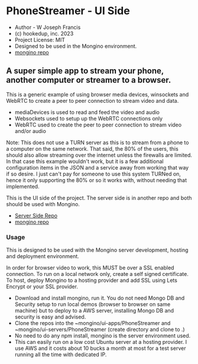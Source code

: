 # PhoneStreamer - UI Side
* Author - W Joseph Francis
* (c) hookedup, inc. 2023
* Project License: MIT
* Designed to be used in the Mongino environment.
* [mongino repo](https://github.com/hookedupjoe/mongino)

## A super simple app to stream your phone, another computer or streamer to a browser.

This is a generic example of using browser media devices, winsockets and WebRTC to create a peer to peer connection to stream video and data.

* mediaDevices is used to read and feed the video and audio
* Websockets used to setup up the WebRTC connections only
* WebRTC used to create the peer to peer connection to stream video and/or audio

Note: This does not use a TURN server as this is to stream from a phone to a computer on the same network.  That said, the 80% of the users, this should also allow streaming over the internet unless the firewalls are limited.  In that case this example wouldn't work, but it is a few additional configuration items in the JSON and a service away from working that way if so desire.  I just can't pay for someone to use this system TURNed on, hence it only supporting the 80% or so it works with, without needing that implemented. 

This is the UI side of the project.  The server side is in another repo and both should be used with Mongino.

* [Server Side Repo](https://github.com/hookedupjoe/PhoneStreamerServer)
* [mongino repo](https://github.com/hookedupjoe/mongino)

### Usage
This is designed to be used with the Mongino server development, hosting and deployment environment.  

In order for browser video to work, this MUST be over a SSL enabled connection.  To run on a local network only, create a self signed certificate.  To host, deploy Mongino to a hosting provider and add SSL using Lets Encrypt or your SSL provider.

* Download and install mongino, run it.  You do not need Mongo DB and Security setup to run local demos (browser to browser on same machine) but to deploy to a AWS server, installing Mongo DB and security is easy and advised.
* Clone the repos into the ~mongino/ui-apps/PhoneStreamer and ~mongino/ui-servers/PhoneStreamer (create directory and clone to .)
* No need to do any npm install, mongino is the server environment used.
* This can easily run on a low cost Ubuntu server at a hosting provider.  I use AWS and it costs about 10 bucks a month at most for a test server running all the time with dedicated IP. 